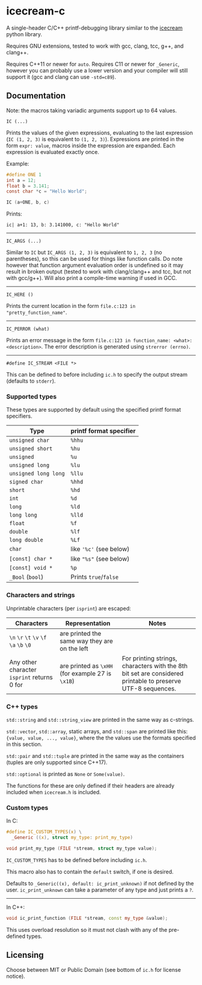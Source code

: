 # icecream-c

A single-header C/C++ printf-debugging library similar to the [icecream](https://github.com/gruns/icecream) python library.

Requires GNU extensions, tested to work with gcc, clang, tcc, g++, and clang++.

Requires C++11 or newer for `auto`.
Requires C11 or newer for `_Generic`, however you can probably use a lower version and your compiler will still support it (gcc and clang can use `-std=c89`).

## Documentation

Note: the macros taking variadic arguments support up to 64 values.

```
IC (...)
```

Prints the values of the given expressions, evaluating to the last expression (`IC (1, 2, 3)` is equivalent to `(1, 2, 3)`).
Expressions are printed in the form `expr: value`, macros inside the expression are expanded.
Each expression is evaluated exactly once.

Example:

```c
#define ONE 1
int a = 12;
float b = 3.141;
const char *c = "Hello World";

IC (a+ONE, b, c)
```

Prints:

```
ic| a+1: 13, b: 3.141000, c: "Hello World"
```

---

```
IC_ARGS (...)
```

Similar to `IC` but `IC_ARGS (1, 2, 3)` is equivalent to `1, 2, 3` (no parentheses), so this can be used for things like function calls.
Do note however that function argument evaluation order is undefined so it may result in broken output (tested to work with clang/clang++ and tcc, but not with gcc/g++).
Will also print a compile-time warning if used in GCC.

---

```
IC_HERE ()
```

Prints the current location in the form `file.c:123 in "pretty_function_name"`.

---

```
IC_PERROR (what)
```

Prints an error message in the form `file.c:123 in function_name: <what>: <description>`.
The error description is generated using `strerror (errno)`.

---

```
#define IC_STREAM <FILE *>
```

This can be defined to before including `ic.h` to specify the output stream (defaults to `stderr`).

### Supported types

These types are supported by default using the specified printf format specifiers.

Type | printf format specifier
---|---
`unsigned char` | `%hhu`
`unsigned short` | `%hu`
`unsigned` | `%u`
`unsigned long` | `%lu`
`unsigned long long` | `%llu`
`signed char` | `%hhd`
`short` | `%hd`
`int` | `%d`
`long` | `%ld`
`long long` | `%lld`
`float` | `%f`
`double` | `%lf`
`long double` | `%Lf`
`char` | like `'%c'` (see below)
`[const] char *` | like `"%s"` (see below)
`[const] void *` | `%p`
`_Bool` (`bool`) | Prints `true`/`false`

### Characters and strings

Unprintable characters (per `isprint`) are escaped:

Characters | Representation | Notes
---|---|---
`\n` `\r` `\t` `\v` `\f` `\a` `\b` `\0` | are printed the same way they are on the left
Any other character `isprint` returns 0 for | are printed as `\xHH` (for example 27 is `\x1B`) | For printing strings, characters with the 8th bit set are considered printable to preserve UTF-8 sequences.

### C++ types

`std::string` and `std::string_view` are printed in the same way as c-strings.

`std::vector`, `std::array`, static arrays, and `std::span` are printed like this: `{value, value, ..., value}`,
where the the values use the formats specified in this section.

`std::pair` and `std::tuple` are printed in the same way as the containers (tuples are only supported since C++17).

`std::optional` is printed as `None` or `Some(value)`.

The functions for these are only defined if their headers are already included when `icecream.h` is included.

### Custom types

In C:

```c
#define IC_CUSTOM_TYPES(x) \
  _Generic ((x), struct my_type: print_my_type)

void print_my_type (FILE *stream, struct my_type value);
```

`IC_CUSTOM_TYPES` has to be defined before including `ic.h`.

This macro also has to contain the `default` switch, if one is desired.

Defaults to `_Generic((x), default: ic_print_unknown)` if not defined by the user.
`ic_print_unknown` can take a parameter of any type and just prints a `?`.

---

In C++:

```cpp
void ic_print_function (FILE *stream, const my_type &value);
```

This uses overload resolution so it must not clash with any of the pre-defined types.

## Licensing

Choose between MIT or Public Domain (see bottom of `ic.h` for license notice).
